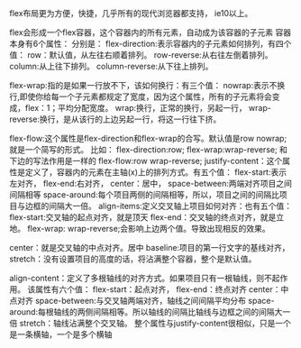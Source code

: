 flex布局更为方便，快捷，几乎所有的现代浏览器都支持，
ie10以上。

flex会形成一个flex容器，这个容器内的所有元素，自动成为该容器的子元素
容器本身有6个属性：
分别是：
flex-direction:表示容器内的子元素如何排列，有四个值：
  row：默认值，从左往右顺着排列。
  row-reverse:从右往左倒着排列。
  column:从上往下排列。
  column-reverse:从下往上排列。

flex-wrap:指的是如果一行放不下，该如何换行：有三个值：
  nowrap:表示不换行,即使你给每一个子元素都规定了宽度，因为这个属性，所有的子元素将会变成，flex：1；平均分配宽度。
  wrap:换行，正常的换行，另起一行，
  wrap-reverse:换行，是从该行的上边另起一行，将这一行往下挤。

flex-flow:这个属性是flex-direction和flex-wrap的合写。默认值是row nowrap;
  就是一个简写的形式。
  比如：
  flex-direction:row;
  flex-wrap:wrap-reverse;
  和下边的写法作用是一样的
  flex-flow:row wrap-reverse;
justify-content：这个属性是定义了，容器内的元素在主轴(x)上的排列方式。有五个值：
  flex-start:表示左对齐，
  flex-end:右对齐，
  center：居中，
  space-between:两端对齐项目之间间隔相等
  space-around:每个项目两侧的间隔相等，所以，项目之间的间隔比项目与边框的间隔大一倍。
align-items:定义交叉轴上项目如何对齐：也有五个值：
  flex-start:交叉轴的起点对齐，就是顶天
  flex-end：交叉轴的终点对齐，就是立地。
  flex-wrap: wrap-reverse;会影响上边两个值。导致出现相反的效果。

  center：就是交叉轴的中点对齐。居中
  baseline:项目的第一行文字的基线对齐，
  stretch：没有设置项目的高度的话，将沾满整个容器，整个是默认值。

align-content：定义了多根轴线的对齐方式。如果项目只有一根轴线，则不起作用。
该属性有六个值：
  flex-start：起点对齐，
  flex-end：终点对齐
  center：中点对齐
  space-between:与交叉轴两端对齐，轴线之间间隔平均分布
  space-around:每根轴线的两侧间隔相等。所以轴线的间隔比轴线与边框之间的间隔大一倍
  stretch：轴线沾满整个交叉轴。
  整个属性与justify-content很相似，只是一个是一条横轴，一个是多个横轴
